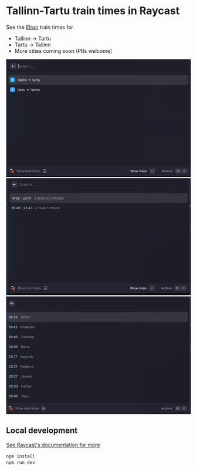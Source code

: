 # Tallinn-Tartu train times in Raycast

See the [Elron](https://elron.ee) train times for
- Tallinn -> Tartu
- Tartu -> Tallinn
- More cities coming soon (PRs welcome)

![img.png](assets/screenshot1.png)
![img.png](assets/screenshot2.png)
![img.png](assets/screenshot3.png)

## Local development
[See Raycast's documentation for more](https://developers.raycast.com/basics/getting-started)

```bash
npm install
npm run dev
```